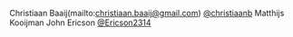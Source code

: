 Christiaan Baaij(mailto:christiaan.baaij@gmail.com) [@christiaanb](https://github.com/christiaanb)
Matthijs Kooijman
John Ericson [@Ericson2314](https://github.com/Ericson2314)
